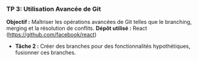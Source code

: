 ### TP 3: Utilisation Avancée de Git

**Objectif :** Maîtriser les opérations avancées de Git telles que le branching, merging et la résolution de conflits.
**Dépôt utilisé :** React (https://github.com/facebook/react)

- **Tâche 2 :** Créer des branches pour des fonctionnalités hypothétiques, fusionner ces branches.

